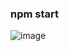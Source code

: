 ### npm start

![image](https://github.com/user-attachments/assets/c19b9e9a-9c8f-4ba0-9a03-316e99a29d9c)
